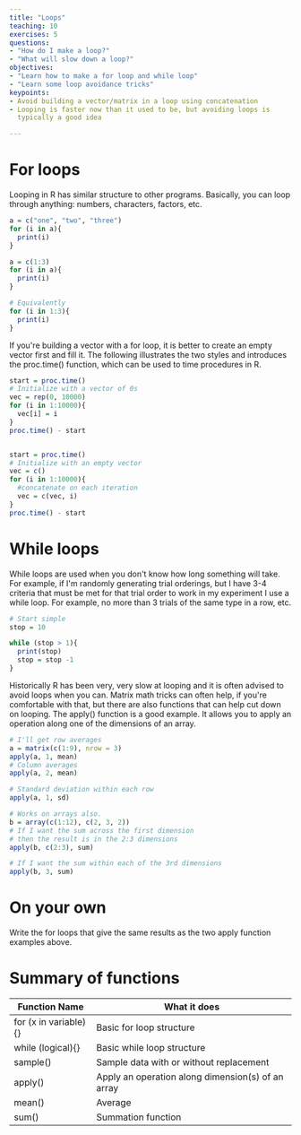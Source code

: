 ```yaml
---
title: "Loops"
teaching: 10
exercises: 5
questions:
- "How do I make a loop?"
- "What will slow down a loop?"
objectives:
- "Learn how to make a for loop and while loop"
- "Learn some loop avoidance tricks"
keypoints:
- Avoid building a vector/matrix in a loop using concatenation
- Looping is faster now than it used to be, but avoiding loops is
  typically a good idea

---
```


# For loops
Looping in R has similar structure to other programs.  Basically, you can loop through anything: numbers, characters, factors, etc.

```r
a = c("one", "two", "three")
for (i in a){
  print(i)
}

a = c(1:3)
for (i in a){
  print(i)
}

# Equivalently
for (i in 1:3){
  print(i)
}
```
If you're building a vector with a for loop, it is better to create an empty vector first and fill it.  The following illustrates the two styles and introduces the proc.time() function, which can be used to time procedures in R.

```r
start = proc.time()
# Initialize with a vector of 0s
vec = rep(0, 10000)
for (i in 1:10000){
  vec[i] = i
}
proc.time() - start


start = proc.time()
# Initialize with an empty vector 
vec = c()
for (i in 1:10000){
  #concatenate on each iteration
  vec = c(vec, i)
}
proc.time() - start
```
# While loops
While loops are used when you don't know how long something will take.  For example, if I'm randomly generating trial orderings, but I have 3-4 criteria that must be met for that trial order to work in my experiment I use a while loop.  For example, no more than 3 trials of the same type in a row, etc.


```r
# Start simple
stop = 10

while (stop > 1){
  print(stop)
  stop = stop -1
}
```
Historically R has been very, very slow at looping and it is often advised to avoid loops when you can.  Matrix math tricks can often help, if you're comfortable with that, but there are also functions that can help cut down on looping.  The apply() function is a good example.  It allows you to apply an operation along one of the dimensions of an array.

```r
# I'll get row averages
a = matrix(c(1:9), nrow = 3)
apply(a, 1, mean)
# Column averages
apply(a, 2, mean)

# Standard deviation within each row
apply(a, 1, sd)

# Works on arrays also.  
b = array(c(1:12), c(2, 3, 2))
# If I want the sum across the first dimension
# then the result is in the 2:3 dimensions
apply(b, c(2:3), sum)

# If I want the sum within each of the 3rd dimensions
apply(b, 3, sum)
```
# On your own
Write the for loops that give the same results as the two apply function examples above.

# Summary of functions 

Function Name | What it does
------------------------- | -------------------------
for (x in variable){} | Basic for loop structure
while (logical){} | Basic while loop structure
sample()  | Sample data with or without replacement
apply()  |  Apply an operation along dimension(s) of an array
mean()  | Average
sum()  | Summation function
